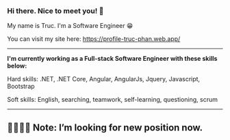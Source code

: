 ### Hi there. Nice to meet you! 👋

My name is Truc. I'm a Software Engineer 😁

You can visit my site here: https://profile-truc-phan.web.app/

<hr>

**I'm currently working as a Full-stack Software Engineer with these skills below:**

Hard skills: .NET, .NET Core, Angular, AngularJs, Jquery, Javascript, Bootstrap

Soft skills: English, searching, teamwork, self-learning, questioning, scrum 

<hr>

<h2>🌟🌟🌟🌟 Note: I’m looking for new position now. </h2> 
<!--
**phananhtruc98/phananhtruc98** is a ✨ _special_ ✨ repository because its `README.md` (this file) appears on your GitHub profile.

Here are some ideas to get you started:

- 🔭 I’m currently working on ...
- 🌱 I’m currently learning ...
- 👯 I’m looking to collaborate on ...
- 🤔 I’m looking for help with ...
- 💬 Ask me about ...
- 📫 How to reach me: ...
- 😄 Pronouns: ...
- ⚡ Fun fact: ...
-->
